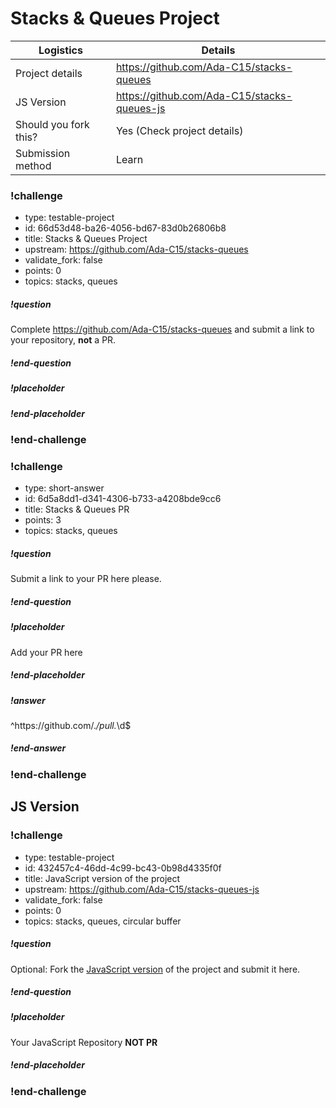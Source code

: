 # Stacks & Queues Project

| Logistics             | Details                                     |
| --------------------- | ----------------------------------------    |
| Project details       | https://github.com/Ada-C15/stacks-queues    |
| JS Version            | https://github.com/Ada-C15/stacks-queues-js |
| Should you fork this? | Yes (Check project details)                 |
| Submission method     | Learn                                       |


### !challenge

* type: testable-project
* id: 66d53d48-ba26-4056-bd67-83d0b26806b8
* title: Stacks & Queues Project
* upstream: https://github.com/Ada-C15/stacks-queues
* validate_fork: false
* points: 0
* topics: stacks, queues

##### !question

Complete https://github.com/Ada-C15/stacks-queues and submit a link to your repository, **not** a PR.

##### !end-question

##### !placeholder


##### !end-placeholder

<!-- other optional sections -->
<!-- !hint - !end-hint (markdown, users can see after a failed attempt) -->
<!-- !rubric - !end-rubric (markdown, instructors can see while scoring a checkpoint) -->
<!-- !explanation - !end-explanation (markdown, students can see after answering correctly) -->

### !end-challenge

<!-- ======================= END CHALLENGE ======================= -->

<!-- >>>>>>>>>>>>>>>>>>>>>> BEGIN CHALLENGE >>>>>>>>>>>>>>>>>>>>>> -->
<!-- Replace everything in square brackets [] and remove brackets  -->

### !challenge

* type: short-answer
* id: 6d5a8dd1-d341-4306-b733-a4208bde9cc6
* title: Stacks & Queues PR
* points: 3
* topics: stacks, queues

##### !question

Submit a link to your PR here please.

##### !end-question

##### !placeholder

Add your PR here

##### !end-placeholder

##### !answer

^https:\/\/github.com\/.*\/pull.*\d$

##### !end-answer

<!-- other optional sections -->
<!-- !hint - !end-hint (markdown, users can see after a failed attempt) -->
<!-- !rubric - !end-rubric (markdown, instructors can see while scoring a checkpoint) -->
<!-- !explanation - !end-explanation (markdown, students can see after answering correctly) -->

### !end-challenge

<!-- ======================= END CHALLENGE ======================= -->

## JS Version

<!-- >>>>>>>>>>>>>>>>>>>>>> BEGIN CHALLENGE >>>>>>>>>>>>>>>>>>>>>> -->
<!-- Replace everything in square brackets [] and remove brackets  -->

### !challenge

* type: testable-project
* id: 432457c4-46dd-4c99-bc43-0b98d4335f0f
* title: JavaScript version of the project
* upstream: https://github.com/Ada-C15/stacks-queues-js
* validate_fork: false
* points: 0
* topics: stacks, queues, circular buffer

##### !question

Optional:  Fork the [JavaScript version](https://github.com/Ada-C15/stacks-queues-js) of the project and submit it here.  

##### !end-question

##### !placeholder

Your JavaScript Repository **NOT PR**

##### !end-placeholder

<!-- other optional sections -->
<!-- !hint - !end-hint (markdown, users can see after a failed attempt) -->
<!-- !rubric - !end-rubric (markdown, instructors can see while scoring a checkpoint) -->
<!-- !explanation - !end-explanation (markdown, students can see after answering correctly) -->

### !end-challenge

<!-- ======================= END CHALLENGE ======================= -->

